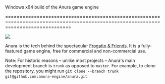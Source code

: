 
Windows x64 build of the Anura game engine

===================================================================================================================================

![](https://raw.github.com/anura-engine/anura/master/utils/Logo%20Images/Anura%20Logo.png)

Anura is the tech behind the spectacular [Frogatto & Friends](https://github.com/frogatto/frogatto/wiki). It is a fully-featured game engine, free for commercial and non-commercial use.

Note: For historic reasons – unlike most projects – Anura's main development branch is `trunk` as opposed to `master`. For example, to clone the repository, you might run `git clone --branch trunk git@github.com:anura-engine/anura.git`.
